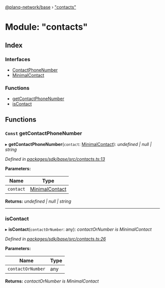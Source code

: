 [@planq-network/base](../README.md) › ["contacts"](_contacts_.md)

# Module: "contacts"

## Index

### Interfaces

* [ContactPhoneNumber](../interfaces/_contacts_.contactphonenumber.md)
* [MinimalContact](../interfaces/_contacts_.minimalcontact.md)

### Functions

* [getContactPhoneNumber](_contacts_.md#const-getcontactphonenumber)
* [isContact](_contacts_.md#iscontact)

## Functions

### `Const` getContactPhoneNumber

▸ **getContactPhoneNumber**(`contact`: [MinimalContact](../interfaces/_contacts_.minimalcontact.md)): *undefined | null | string*

*Defined in [packages/sdk/base/src/contacts.ts:13](https://github.com/planq-network/planq-sdk/blob/master/packages/sdk/base/src/contacts.ts#L13)*

**Parameters:**

Name | Type |
------ | ------ |
`contact` | [MinimalContact](../interfaces/_contacts_.minimalcontact.md) |

**Returns:** *undefined | null | string*

___

###  isContact

▸ **isContact**(`contactOrNumber`: any): *contactOrNumber is MinimalContact*

*Defined in [packages/sdk/base/src/contacts.ts:26](https://github.com/planq-network/planq-sdk/blob/master/packages/sdk/base/src/contacts.ts#L26)*

**Parameters:**

Name | Type |
------ | ------ |
`contactOrNumber` | any |

**Returns:** *contactOrNumber is MinimalContact*
